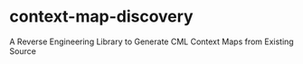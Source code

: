 # context-map-discovery
A Reverse Engineering Library to Generate CML Context Maps from Existing Source
